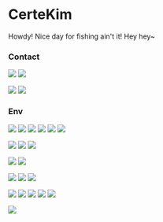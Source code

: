 # CerteKim
Howdy! Nice day for fishing ain't it! Hey hey~

### Contact
[![](https://img.shields.io/badge/bilibili-道明寺から_子曦-1DA1F2?style=flat-square&logo=bilibili&logoColor=white)](https://space.bilibili.com/7675097)
[![](https://img.shields.io/badge/twitter-CerteKim-1DA1F2?style=flat-square&logo=twitter&logoColor=white)](https://twitter.com/certekim)

[![](https://github-readme-stats.vercel.app/api?username=CerteKim&show_icons=true&count_private=true&theme=vue&hide_title=true&hide_border=true)](https://github.com/CerteKim)
[![](https://github-readme-stats.vercel.app/api/top-langs/?username=CerteKim&count_private=true&layout=compact&hide_border=true)](https://github.com/CerteKim)

### Env
[![](https://img.shields.io/badge/Windows-10-33aadd?style=flat-square&logo=windows&logoColor=6cf)]()
[![](https://img.shields.io/badge/Debian-buster-33aadd?style=flat-square&logo=Debian&logoColor=6cf)]()
[![](https://img.shields.io/badge/Arch%20Linux-KDE-33aadd?style=flat-square&logo=arch-linux&logoColor=6cf)]()
[![](https://img.shields.io/badge/macOS-Catalina-33aadd?style=flat-square&logo=Apple&logoColor=6cf)]()
[![](https://img.shields.io/badge/ChromeOS-85-33aadd?style=flat-square&logo=google-chrome&logoColor=6cf)]()
[![](https://img.shields.io/badge/Android-Q-33aadd?style=flat-square&logo=Android&logoColor=6cf)]()

[![](https://img.shields.io/badge/Bash-4EAA25?style=flat-square&logo=gnu-bash&logoColor=white)]()
[![](https://img.shields.io/badge/Powershell-5391FE?style=flat-square&logo=powershell&logoColor=white)]()
[![](https://img.shields.io/badge/Chocolatey-80B5E3?style=flat-square&logo=Chocolatey&logoColor=white)]()

[![](https://img.shields.io/badge/Intellij%20IDEA-Ultimate-33aadd?style=flat-square&logo=Intellij-IDEA&logoColor=6cf)]()
[![](https://img.shields.io/badge/IDE-Visual%20Studio%20Code-33aadd?style=flat-square&logo=visual-studio-code&logoColor=6cf)]()

[![](https://img.shields.io/badge/Git-F05032?style=flat-square&logo=github&logoColor=white)]()
[![](https://img.shields.io/badge/Gradle-02303A?style=flat-square&logo=gradle&logoColor=white)]()
[![](https://img.shields.io/badge/Docker-2496ED?style=flat-square&logo=docker&logoColor=white)]()

[![](https://img.shields.io/badge/Java-007396?style=flat-square&logo=java&logoColor=white)]()
[![](https://img.shields.io/badge/Golang-00add8?style=flat-square&logo=go&logoColor=white)]()
[![](https://img.shields.io/badge/Python3-3776AB?style=flat-square&logo=python&logoColor=white)]()
[![](https://img.shields.io/badge/Blender-F5792A?style=flat-square&logo=blender&logoColor=white)]()
[![](https://img.shields.io/badge/Unity-2018.4.20f1-000000?style=flat-square&logo=unity&logoColor=white)]()

[![](https://img.shields.io/badge/Magisk-00AF9C?style=flat-square&logo=magisk&logoColor=white)]()
